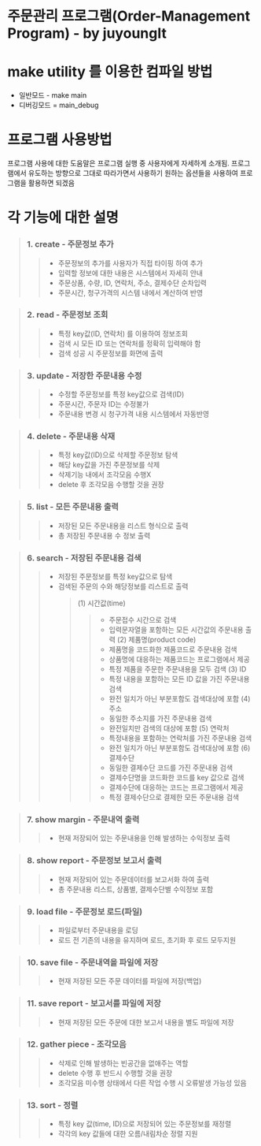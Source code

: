 주문관리 프로그램(Order-Management Program) - by juyoungIt
==========================================================

# make utility 를 이용한 컴파일 방법
* 일반모드 - make main
* 디버깅모드 = main_debug

# 프로그램 사용방법
프로그램 사용에 대한 도움말은 프로그램 실행 중 사용자에게
자세하게 소개됨. 프로그램에서 유도하는 방향으로 그대로
따라가면서 사용하기 원하는 옵션들을 사용하여 프로그램을
활용하면 되겠음

# 각 기능에 대한 설명
> ### 1. create - 주문정보 추가
>	> * 주문정보의 추가를 사용자가 직접 타이핑 하여 추가
>	> * 입력할 정보에 대한 내용은 시스템에서 자세히 안내
>	> * 주문상품, 수량, ID, 연락처, 주소, 결제수단 순차입력
>	> * 주문시간, 청구가격의 시스템 내에서 계산하여 반영

> ### 2. read - 주문정보 조회
>	> * 특정 key값(ID, 연락처) 를 이용하여 정보조회
>	> * 검색 시 모든 ID 또는 연락처를 정확히 입력해야 함
>	> * 검색 성공 시 주문정보를 화면에 출력

> ### 3. update - 저장한 주문내용 수정
>	> * 수정할 주문정보를 특정 key값으로 검색(ID)
>	> * 주문시간, 주문자 ID는 수정불가
>	> * 주문내용 변경 시 청구가격 내용 시스템에서 자동반영

> ### 4. delete - 주문내용 삭재
>	> * 특정 key값(ID)으로 삭제할 주문정보 탐색
>	> * 해당 key값을 가진 주문정보를 삭제
>	> * 삭제기능 내에서 조각모음 수행X
>	> * delete 후 조각모음 수행할 것을 권장

> ### 5. list - 모든 주문내용 출력
>	> * 저장된 모든 주문내용을 리스트 형식으로 출력
>	> * 총 저장된 주문내용 수 정보 출력


> ### 6. search - 저장된 주문내용 검색
> 	> * 저장된 주문정보를 특정 key값으로 탐색
>	> * 검색된 주문의 수와 해당정보를 리스트로 출력
>	>	> (1) 시간값(time)
>	>	> 	> * 주문접수 시간으로 검색
>	>	>	> * 입력문자열을 포함하는 모든 시간값의 주문내용 출력
>	>	> (2) 제품명(product code)
>	>	>	> * 제품명을 코드화한 제품코드로 주문내용 검색
>	>	>	> * 상품명에 대응하는 제품코드는 프로그램에서 제공
>	>	>	> * 특정 제품을 주문한 주문내용을 모두 검색
>	>	> (3) ID
>	>	>	> * 특정 내용을 포함하는 모든 ID 값을 가진 주문내용 검색
>	>	>	> * 완전 일치가 아닌 부분포함도 검색대상에 포함
>	>	> (4) 주소
>	>	>	> * 동일한 주소지를 가진 주문내용 검색
>	>	>	> * 완전일치만 검색의 대상에 포함
>	>	> (5) 연락처
>	>	>	> * 특정내용을 포함하는 연락처를 가진 주문내용 검색
>	>	>	> *	완전 일치가 아닌 부분포함도 검색대상에 포함
>	>	> (6) 결제수단
>	>	>	> * 동일한 결제수단 코드를 가진 주문내용 검색
>	>	>	> * 결제수단명을 코드화한 코드를 key 값으로 검색
>	>	>	> * 결제수단에 대응하는 코드는 프로그램에서 제공
>	>	>	> * 특정 결제수단으로 결제한 모든 주문내용 검색

> ### 7. show margin - 주문내역 출력
>	> * 현재 저장되어 있는 주문내용을 인해 발생하는 수익정보 출력

> ### 8. show report - 주문정보 보고서 출력
>	> * 현재 저장되어 있는 주문데이터를 보고서화 하여 출력
>	> * 총 주문내용 리스트, 상품별, 결제수단별 수익정보 포함

> ### 9. load file - 주문정보 로드(파일)
>	> * 파일로부터 주문내용을 로딩
>	> * 로드 전 기존의 내용을 유지하며 로드, 초기화 후 로드 모두지원

> ### 10. save file - 주문내역을 파일에 저장
>	> * 현재 저장된 모든 주문 데이터를 파일에 저장(백업)

> ### 11. save report - 보고서를 파일에 저장
>	> * 현재 저장된 모든 주문에 대한 보고서 내용을 별도 파일에 저장

> ### 12. gather piece - 조각모음
>	> * 삭제로 인해 발생하는 빈공간을 없애주는 역할
>	> * delete 수행 후 반드시 수행할 것을 권장
>	> * 조각모음 미수행 상태에서 다른 작업 수행 시 오류발생 가능성 있음

> ### 13. sort - 정렬
>	> * 특정 key 값(time, ID)으로 저장되어 있는 주문정보를 재정렬
>	> * 각각의 key 값들에 대한 오름/내림차순 정렬 지원
